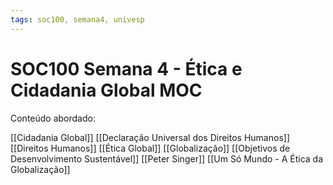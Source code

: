 ```yaml
---
tags: soc100, semana4, univesp
---
```

# SOC100 Semana 4 - Ética e Cidadania Global MOC

Conteúdo abordado:

[[Cidadania Global]]
[[Declaração Universal dos Direitos Humanos]]
[[Direitos Humanos]]
[[Ética Global]]
[[Globalização]]
[[Objetivos de Desenvolvimento Sustentável]]
[[Peter Singer]]
[[Um Só Mundo - A Ética da Globalização]]

